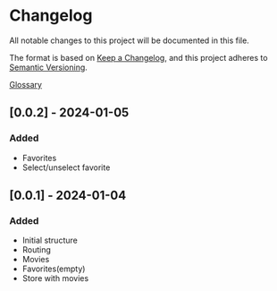 # Changelog

All notable changes to this project will be documented in this file.

The format is based on [Keep a Changelog](https://keepachangelog.com/en/1.0.0/),
and this project adheres to [Semantic Versioning](https://semver.org/spec/v2.0.0.html).

[Glossary](#glossary)

## [0.0.2] - 2024-01-05

### Added

- Favorites
- Select/unselect favorite

## [0.0.1] - 2024-01-04

### Added

- Initial structure
- Routing
- Movies
- Favorites(empty)
- Store with movies
